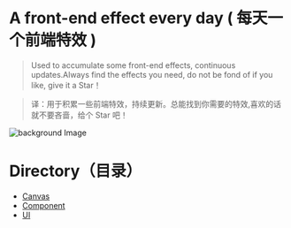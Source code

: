 # A front-end effect every day ( 每天一个前端特效 )
> Used to accumulate some front-end effects, continuous updates.Always find the effects you need, do not be fond of if you like, give it a Star！

> 译：用于积累一些前端特效，持续更新。总能找到你需要的特效,喜欢的话就不要吝啬，给个 Star 吧！

![background Image](https://github.com/SilenceHVK/Articles/raw/master/assets/images/bgImages/bg2.jpg)

# Directory（目录）
- [Canvas](#canvas)
- [Component](#component)
- [UI](#ui)